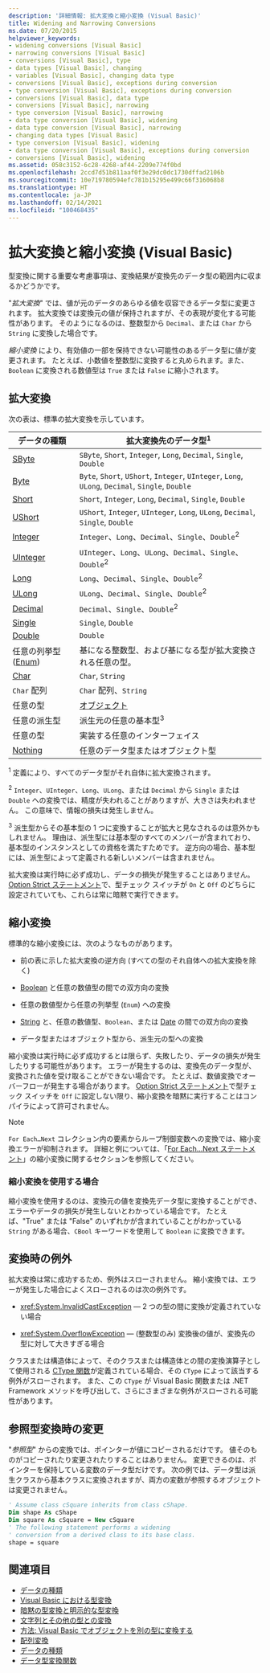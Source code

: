 ```yaml
---
description: '詳細情報: 拡大変換と縮小変換 (Visual Basic)'
title: Widening and Narrowing Conversions
ms.date: 07/20/2015
helpviewer_keywords:
- widening conversions [Visual Basic]
- narrowing conversions [Visual Basic]
- conversions [Visual Basic], type
- data types [Visual Basic], changing
- variables [Visual Basic], changing data type
- conversions [Visual Basic], exceptions during conversion
- type conversion [Visual Basic], exceptions during conversion
- conversions [Visual Basic], data type
- conversions [Visual Basic], narrowing
- type conversion [Visual Basic], narrowing
- data type conversion [Visual Basic], widening
- data type conversion [Visual Basic], narrowing
- changing data types [Visual Basic]
- type conversion [Visual Basic], widening
- data type conversion [Visual Basic], exceptions during conversion
- conversions [Visual Basic], widening
ms.assetid: 058c3152-6c28-4268-af44-2209e774f0bd
ms.openlocfilehash: 2ccd7d51b811aaf0f3e29dc0dc1730dffad2106b
ms.sourcegitcommit: 10e719780594efc781b15295e499c66f316068b8
ms.translationtype: HT
ms.contentlocale: ja-JP
ms.lasthandoff: 02/14/2021
ms.locfileid: "100468435"
---
```

# <a name="widening-and-narrowing-conversions-visual-basic"></a>拡大変換と縮小変換 (Visual Basic)

型変換に関する重要な考慮事項は、変換結果が変換先のデータ型の範囲内に収まるかどうかです。  
  
 "*拡大変換*" では、値が元のデータのあらゆる値を収容できるデータ型に変更されます。  拡大変換では変換元の値が保持されますが、その表現が変化する可能性があります。 そのようになるのは、整数型から `Decimal`、または `Char` から `String` に変換した場合です。  
  
 *縮小変換* により、有効値の一部を保持できない可能性のあるデータ型に値が変更されます。 たとえば、小数値を整数型に変換すると丸められます。また、`Boolean` に変換される数値型は `True` または `False` に縮小されます。  
  
## <a name="widening-conversions"></a>拡大変換  

 次の表は、標準の拡大変換を示しています。  
  
|データの種類|拡大変換先のデータ型<sup>1</sup>|  
|---|---|  
|[SByte](../../../language-reference/data-types/sbyte-data-type.md)|`SByte`, `Short`, `Integer`, `Long`, `Decimal`, `Single`, `Double`|  
|[Byte](../../../language-reference/data-types/byte-data-type.md)|`Byte`, `Short`, `UShort`, `Integer`, `UInteger`, `Long`, `ULong`, `Decimal`, `Single`, `Double`|  
|[Short](../../../language-reference/data-types/short-data-type.md)|`Short`, `Integer`, `Long`, `Decimal`, `Single`, `Double`|  
|[UShort](../../../language-reference/data-types/ushort-data-type.md)|`UShort`, `Integer`, `UInteger`, `Long`, `ULong`, `Decimal`, `Single`, `Double`|  
|[Integer](../../../language-reference/data-types/integer-data-type.md)|`Integer`、`Long`、`Decimal`、`Single`、`Double`<sup>2</sup>|  
|[UInteger](../../../language-reference/data-types/uinteger-data-type.md)|`UInteger`、`Long`、`ULong`、`Decimal`、`Single`、`Double`<sup>2</sup>|  
|[Long](../../../language-reference/data-types/long-data-type.md)|`Long`、`Decimal`、`Single`、`Double`<sup>2</sup>|  
|[ULong](../../../language-reference/data-types/ulong-data-type.md)|`ULong`、`Decimal`、`Single`、`Double`<sup>2</sup>|  
|[Decimal](../../../language-reference/data-types/decimal-data-type.md)|`Decimal`、`Single`、`Double`<sup>2</sup>|  
|[Single](../../../language-reference/data-types/single-data-type.md)|`Single`, `Double`|  
|[Double](../../../language-reference/data-types/double-data-type.md)|`Double`|  
|任意の列挙型 ([Enum](../../../language-reference/statements/enum-statement.md))|基になる整数型、および基になる型が拡大変換される任意の型。|  
|[Char](../../../language-reference/data-types/char-data-type.md)|`Char`, `String`|  
|`Char` 配列|`Char` 配列、`String`|  
|任意の型|[オブジェクト](../../../language-reference/data-types/object-data-type.md)|  
|任意の派生型|派生元の任意の基本型<sup>3</sup>|  
|任意の型|実装する任意のインターフェイス|  
|[Nothing](../../../language-reference/nothing.md)|任意のデータ型またはオブジェクト型|  
  
 <sup>1</sup> 定義により、すべてのデータ型がそれ自体に拡大変換されます。  
  
 <sup>2</sup> `Integer`、`UInteger`、`Long`、`ULong`、または `Decimal` から `Single` または `Double` への変換では、精度が失われることがありますが、大きさは失われません。 この意味で、情報の損失は発生しません。  
  
 <sup>3</sup> 派生型からその基本型の 1 つに変換することが拡大と見なされるのは意外かもしれません。 理由は、派生型には基本型のすべてのメンバーが含まれており、基本型のインスタンスとしての資格を満たすためです。 逆方向の場合、基本型には、派生型によって定義される新しいメンバーは含まれません。  
  
 拡大変換は実行時に必ず成功し、データの損失が発生することはありません。 [Option Strict ステートメント](../../../language-reference/statements/option-strict-statement.md)で、型チェック スイッチが `On` と `Off` のどちらに設定されていても、これらは常に暗黙で実行できます。  
  
## <a name="narrowing-conversions"></a>縮小変換  

 標準的な縮小変換には、次のようなものがあります。  
  
- 前の表に示した拡大変換の逆方向 (すべての型のそれ自体への拡大変換を除く)  
  
- [Boolean](../../../language-reference/data-types/boolean-data-type.md) と任意の数値型の間での双方向の変換  
  
- 任意の数値型から任意の列挙型 (`Enum`) への変換  
  
- [String](../../../language-reference/data-types/string-data-type.md) と、任意の数値型、`Boolean`、または [Date](../../../language-reference/data-types/date-data-type.md) の間での双方向の変換  
  
- データ型またはオブジェクト型から、派生元の型への変換  
  
 縮小変換は実行時に必ず成功するとは限らず、失敗したり、データの損失が発生したりする可能性があります。 エラーが発生するのは、変換先のデータ型が、変換された値を受け取ることができない場合です。 たとえば、数値変換でオーバーフローが発生する場合があります。 [Option Strict ステートメント](../../../language-reference/statements/option-strict-statement.md)で型チェック スイッチを `Off` に設定しない限り、縮小変換を暗黙に実行することはコンパイラによって許可されません。  
  
> [!NOTE]
> `For Each…Next` コレクション内の要素からループ制御変数への変換では、縮小変換エラーが抑制されます。 詳細と例については、「[For Each...Next ステートメント](../../../language-reference/statements/for-each-next-statement.md)」の縮小変換に関するセクションを参照してください。  
  
### <a name="when-to-use-narrowing-conversions"></a>縮小変換を使用する場合  

 縮小変換を使用するのは、変換元の値を変換先データ型に変換することができ、エラーやデータの損失が発生しないとわかっている場合です。 たとえば、"True" または "False" のいずれかが含まれていることがわかっている `String` がある場合、`CBool` キーワードを使用して `Boolean` に変換できます。  
  
## <a name="exceptions-during-conversion"></a>変換時の例外  

 拡大変換は常に成功するため、例外はスローされません。 縮小変換では、エラーが発生した場合によくスローされるのは次の例外です。  
  
- <xref:System.InvalidCastException> — 2 つの型の間に変換が定義されていない場合  
  
- <xref:System.OverflowException> — (整数型のみ) 変換後の値が、変換先の型に対して大きすぎる場合  
  
 クラスまたは構造体によって、そのクラスまたは構造体との間の変換演算子として使用される [CType 関数](../../../language-reference/functions/ctype-function.md)が定義されている場合、その `CType` によって該当する例外がスローされます。 また、この `CType` が Visual Basic 関数または .NET Framework メソッドを呼び出して、さらにさまざまな例外がスローされる可能性があります。  
  
## <a name="changes-during-reference-type-conversions"></a>参照型変換時の変更  

 "*参照型*" からの変換では、ポインターが値にコピーされるだけです。 値そのものがコピーされたり変更されたりすることはありません。 変更できるのは、ポインターを保持している変数のデータ型だけです。 次の例では、データ型は派生クラスから基本クラスに変換されますが、両方の変数が参照するオブジェクトは変更されません。  
  
```vb  
' Assume class cSquare inherits from class cShape.  
Dim shape As cShape  
Dim square As cSquare = New cSquare  
' The following statement performs a widening  
' conversion from a derived class to its base class.  
shape = square  
```  
  
## <a name="see-also"></a>関連項目

- [データの種類](index.md)
- [Visual Basic における型変換](type-conversions.md)
- [暗黙の型変換と明示的な型変換](implicit-and-explicit-conversions.md)
- [文字列とその他の型との変換](conversions-between-strings-and-other-types.md)
- [方法: Visual Basic でオブジェクトを別の型に変換する](how-to-convert-an-object-to-another-type.md)
- [配列変換](array-conversions.md)
- [データの種類](../../../language-reference/data-types/index.md)
- [データ型変換関数](../../../language-reference/functions/type-conversion-functions.md)
